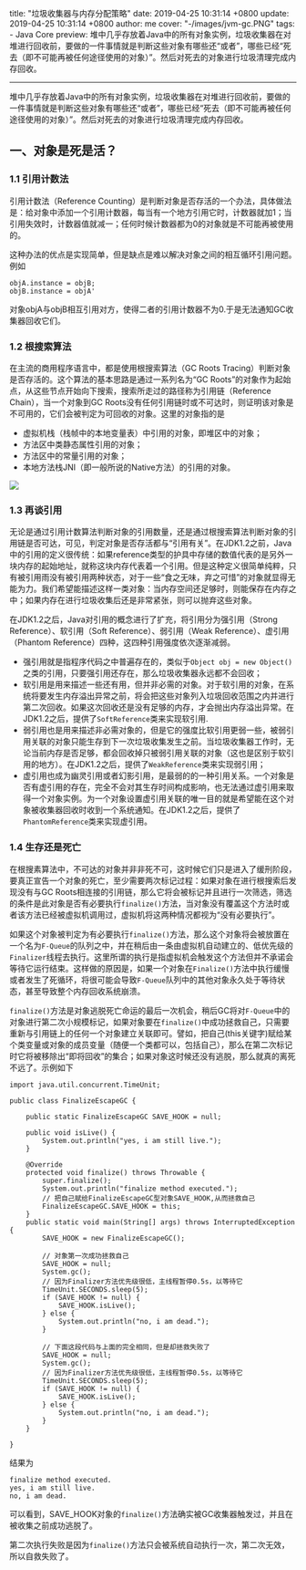 title: "垃圾收集器与内存分配策略"
date: 2019-04-25 10:31:14 +0800
update: 2019-04-25 10:31:14 +0800
author: me
cover: "-/images/jvm-gc.PNG"
tags:
    - Java Core
preview: 堆中几乎存放着Java中的所有对象实例，垃圾收集器在对堆进行回收前，要做的一件事情就是判断这些对象有哪些还“或者”，哪些已经“死去（即不可能再被任何途径使用的对象）”。然后对死去的对象进行垃圾清理完成内存回收。

---

堆中几乎存放着Java中的所有对象实例，垃圾收集器在对堆进行回收前，要做的一件事情就是判断这些对象有哪些还“或者”，哪些已经“死去（即不可能再被任何途径使用的对象）”。然后对死去的对象进行垃圾清理完成内存回收。

## 一、对象是死是活？

### 1.1 引用计数法

引用计数法（Reference Counting）是判断对象是否存活的一个办法，具体做法是：给对象中添加一个引用计数器，每当有一个地方引用它时，计数器就加1；当引用失效时，计数器值就减一；任何时候计数器都为0的对象就是不可能再被使用的。

这种办法的优点是实现简单，但是缺点是难以解决对象之间的相互循环引用问题。例如

```
objA.instance = objB;
objB.instance = objA'
```

对象objA与objB相互引用对方，使得二者的引用计数器不为0.于是无法通知GC收集器回收它们。

### 1.2 根搜索算法

在主流的商用程序语言中，都是使用根搜索算法（GC Roots Tracing）判断对象是否存活的。这个算法的基本思路是通过一系列名为“GC Roots”的对象作为起始点，从这些节点开始向下搜索，搜索所走过的路径称为引用链（Reference Chain），当一个对象到GC Roots没有任何引用链时或不可达时，则证明该对象是不可用的，它们会被判定为可回收的对象。这里的对象指的是

+ 虚拟机栈（栈帧中的本地变量表）中引用的对象，即堆区中的对象；
+ 方法区中类静态属性引用的对象；
+ 方法区中的常量引用的对象；
+ 本地方法栈JNI（即一般所说的Native方法）的引用的对象。

![](/images/article/gc-roots.png)

### 1.3 再谈引用

无论是通过引用计数算法判断对象的引用数量，还是通过根搜索算法判断对象的引用链是否可达，可见，判定对象是否存活都与“引用有关”。在JDK1.2之前，Java中的引用的定义很传统：如果reference类型的护具中存储的数值代表的是另外一块内存的起始地址，就称这块内存代表着一个引用。但是这种定义很简单纯粹，只有被引用雨没有被引用两种状态，对于一些“食之无味，弃之可惜”的对象就显得无能为力。我们希望能描述这样一类对象：当内存空间还足够时，则能保存在内存之中；如果内存在进行垃圾收集后还是非常紧张，则可以抛弃这些对象。

在JDK1.2之后，Java对引用的概念进行了扩充，将引用分为强引用（Strong Reference）、软引用（Soft Reference）、弱引用（Weak Reference）、虚引用（Phantom Reference）四种，这四种引用强度依次逐渐减弱。

+ 强引用就是指程序代码之中普遍存在的，类似于`Object obj = new Object()`之类的引用，只要强引用还存在，那么垃圾收集器永远都不会回收；
+ 软引用是用来描述一些还有用，但并非必需的对象。对于软引用的对象，在系统将要发生内存溢出异常之前，将会把这些对象列入垃圾回收范围之内并进行第二次回收。如果这次回收还是没有足够的内存，才会抛出内存溢出异常。在JDK1.2之后，提供了`SoftReference`类来实现软引用.
+ 弱引用也是用来描述非必需对象的，但是它的强度比软引用更弱一些，被弱引用关联的对象只能生存到下一次垃圾收集发生之前。当垃圾收集器工作时，无论当前内存是否足够，都会回收掉只被弱引用关联的对象（这也是区别于软引用的地方）。在JDK1.2之后，提供了`WeakReference`类来实现弱引用；
+ 虚引用也成为幽灵引用或者幻影引用，是最弱的的一种引用关系。一个对象是否有虚引用的存在，完全不会对其生存时间构成影响，也无法通过虚引用来取得一个对象实例。为一个对象设置虚引用关联的唯一目的就是希望能在这个对象被收集器回收时收到一个系统通知。在JDK1.2之后，提供了`PhantomReference`类来实现虚引用。

### 1.4 生存还是死亡

在根搜素算法中，不可达的对象并非非死不可，这时候它们只是进入了缓刑阶段，要真正宣告一个对象的死亡，至少需要两次标记过程：如果对象在进行根搜索后发现没有与GC Roots相连接的引用链，那么它将会被标记并且进行一次筛选，筛选的条件是此对象是否有必要执行`finalize()`方法，当对象没有覆盖这个方法时或者该方法已经被虚拟机调用过，虚拟机将这两种情况都视为“没有必要执行”。

如果这个对象被判定为有必要执行`finalize()`方法，那么这个对象将会被放置在一个名为`F-Queue`的队列之中，并在稍后由一条由虚拟机自动建立的、低优先级的`Finalizer`线程去执行。这里所谓的执行是指虚拟机会触发这个方法但并不承诺会等待它运行结束。这样做的原因是，如果一个对象在`Finalize()`方法中执行缓慢或者发生了死循环，将很可能会导致`F-Queue`队列中的其他对象永久处于等待状态，甚至导致整个内存回收系统崩溃。

`finalize()`方法是对象逃脱死亡命运的最后一次机会，稍后GC将对`F-Queue`中的对象进行第二次小规模标记，如果对象要在`finalize()`中成功拯救自己，只需要重新与引用链上的任何一个对象建立关联即可。譬如，把自己(this关键字)赋给某个类变量或对象的成员变量（随便一个类都可以，包括自己），那么在第二次标记时它将被移除出“即将回收”的集合；如果对象这时候还没有逃脱，那么就真的离死不远了。示例如下

```
import java.util.concurrent.TimeUnit;

public class FinalizeEscapeGC {

    public static FinalizeEscapeGC SAVE_HOOK = null;
    
    public void isLive() {
        System.out.println("yes, i am still live.");
    }
    
    @Override
    protected void finalize() throws Throwable {
        super.finalize();
        System.out.println("finalize method executed.");
        // 把自己赋给FinalizeEscapeGC型对象SAVE_HOOK,从而拯救自己
        FinalizeEscapeGC.SAVE_HOOK = this;
    }
    public static void main(String[] args) throws InterruptedException {
        SAVE_HOOK = new FinalizeEscapeGC();
        
        // 对象第一次成功拯救自己
        SAVE_HOOK = null;
        System.gc();
        // 因为Finalizer方法优先级很低，主线程暂停0.5s，以等待它
        TimeUnit.SECONDS.sleep(5);
        if (SAVE_HOOK != null) {
            SAVE_HOOK.isLive();
        } else {
            System.out.println("no, i am dead.");
        }
        
        // 下面这段代码与上面的完全相同，但是却拯救失败了
        SAVE_HOOK = null;
        System.gc();
        // 因为Finalizer方法优先级很低，主线程暂停0.5s，以等待它
        TimeUnit.SECONDS.sleep(5);
        if (SAVE_HOOK != null) {
            SAVE_HOOK.isLive();
        } else {
            System.out.println("no, i am dead.");
        }
    }

}
```

结果为

```
finalize method executed.
yes, i am still live.
no, i am dead.
```

可以看到，SAVE_HOOK对象的`finalize()`方法确实被GC收集器触发过，并且在被收集之前成功逃脱了。

第二次执行失败是因为`finalize()`方法只会被系统自动执行一次，第二次无效，所以自救失败了。